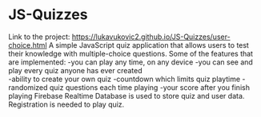 # JS-Quizzes
Link to the project: https://lukavukovic2.github.io/JS-Quizzes/user-choice.html
A simple JavaScript quiz application that allows users to test their knowledge with multiple-choice questions.
Some of the features that are implemented:   	-you can play any time, on any device
						-you can see and play every quiz anyone has ever created	
                                  		-ability to create your own quiz
                                              	-countdown which limits quiz playtime
                                  		-randomized quiz questions each time playing
                                  		-your score after you finish playing
Firebase Realtime Database is used to store quiz and user data.
Registration is needed to play quiz.

